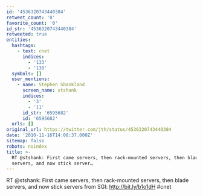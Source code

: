 ```yaml
---
id: '4536320743440384'
retweet_count: '0'
favorite_count: '0'
id_str: '4536320743440384'
retweeted: true
entities:
  hashtags:
    - text: cnet
      indices:
        - '133'
        - '138'
  symbols: []
  user_mentions:
    - name: Stephen Shankland
      screen_name: stshank
      indices:
        - '3'
        - '11'
      id_str: '6595682'
      id: '6595682'
  urls: []
original_url: https://twitter.com/jth/status/4536320743440384
date: '2010-11-16T14:08:37.000Z'
sitemap: false
robots: noindex
title: >-
  RT @stshank: First came servers, then rack-mounted servers, then blade
  servers, and now stick server…
---
```


RT @stshank: First came servers, then rack-mounted servers, then blade servers, and now stick servers from SGI: http://bit.ly/b1o1dH #cnet